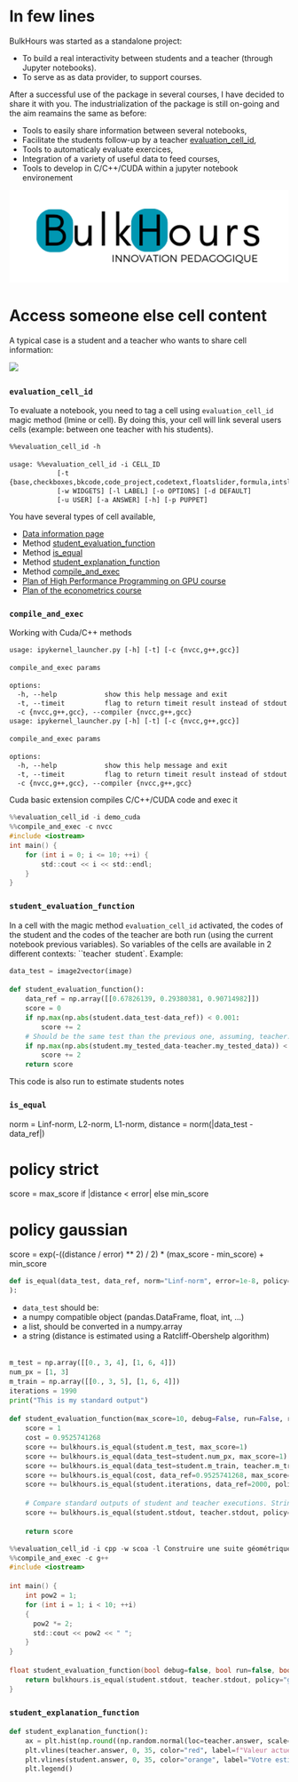 
# In few lines

BulkHours was started as a standalone project:
- To build a real interactivity between students and a teacher (through Jupyter notebooks).
- To serve as as data provider, to support courses.

After a successful use of the package in several courses, I have decided to share it with you.
The industrialization of the package is still on-going and the aim reamains the same as before:
- Tools to easily share information between several notebooks,
- Facilitate the students follow-up by a teacher [evaluation_cell_id](#evaluation_cell_id),
- Tools to automaticaly evaluate exercices,
- Integration of a variety of useful data to feed courses,
- Tools to develop in C/C++/CUDA within a jupyter notebook environement

![](data/BulkHours.png)


# Access someone else cell content

A typical case is a student and a teacher who wants to share cell information:

![](data/Evaluation.gif)


### `evaluation_cell_id` <a name="evaluation_cell_id"></a>

To evaluate a notebook, you need to tag a cell using `evaluation_cell_id` magic method (lmine or cell). 
By doing this, your cell will link several users cells (example: between one teacher with his students).


```console
%%evaluation_cell_id -h 

usage: %%evaluation_cell_id -i CELL_ID 
            [-t {base,checkboxes,bkcode,code_project,codetext,floatslider,formula,intslider,markdown,radios,bkscript,table,textarea}]
            [-w WIDGETS] [-l LABEL] [-o OPTIONS] [-d DEFAULT]
            [-u USER] [-a ANSWER] [-h] [-p PUPPET]
```

You have several types of cell available, 



- [Data information page](data/README.md)
- Method [student_evaluation_function](#student_evaluation_function)
- Method [is_equal](#is_equal)
- Method [student_explanation_function](#student_explanation_function)
- Method [compile_and_exec](#compile_and_exec)
- [Plan of High Performance Programming on GPU course](bulkhours/hpc/README.md)
- [Plan of the econometrics course](bulkhours/ecox/README.md)



### `compile_and_exec` <a name="compile_and_exec"></a>

Working with Cuda/C++ methods



```console
usage: ipykernel_launcher.py [-h] [-t] [-c {nvcc,g++,gcc}]

compile_and_exec params

options:
  -h, --help            show this help message and exit
  -t, --timeit          flag to return timeit result instead of stdout
  -c {nvcc,g++,gcc}, --compiler {nvcc,g++,gcc}
usage: ipykernel_launcher.py [-h] [-t] [-c {nvcc,g++,gcc}]

compile_and_exec params

options:
  -h, --help            show this help message and exit
  -t, --timeit          flag to return timeit result instead of stdout
  -c {nvcc,g++,gcc}, --compiler {nvcc,g++,gcc}
```

Cuda basic extension compiles C/C++/CUDA code and exec it
```c
%%evaluation_cell_id -i demo_cuda
%%compile_and_exec -c nvcc
#include <iostream>
int main() {
    for (int i = 0; i <= 10; ++i) {
        std::cout << i << std::endl;
    }
}
```


### `student_evaluation_function` <a name="student_evaluation_function"></a>


In a cell with the magic method `evaluation_cell_id` activated, 
the codes of the student and the codes of the teacher are both run (using the current notebook previous variables).
So variables of the cells are available in 2 different contexts: ``teacher` `student`.
Example:

```python
data_test = image2vector(image)

def student_evaluation_function():
    data_ref = np.array([[0.67826139, 0.29380381, 0.90714982]])
    score = 0
    if np.max(np.abs(student.data_test-data_ref)) < 0.001:
        score += 2
    # Should be the same test than the previous one, assuming, teacher.my_tested_data = data_ref
    if np.max(np.abs(student.my_tested_data-teacher.my_tested_data)) < 0.001:
        score += 2
    return score
```

This code is also run to estimate students notes


### `is_equal` <a name="is_equal"></a>


norm = Linf-norm, L2-norm, L1-norm, 
distance = norm(|data_test - data_ref|)

# policy strict
score = max_score if |distance < error| else min_score

# policy gaussian
score = exp(-((distance / error) ** 2) / 2) * (max_score - min_score) + min_score

```python
def is_equal(data_test, data_ref, norm="Linf-norm", error=1e-8, policy="strict", min_score=0, max_score=10,
):
```

- `data_test` should be:
- a numpy compatible object (pandas.DataFrame, float, int, ...)
- a list, should be converted in a numpy.array
- a string (distance is estimated using a Ratcliff-Obershelp algorithm)

```python

m_test = np.array([[0., 3, 4], [1, 6, 4]])
num_px = [1, 3]
m_train = np.array([[0., 3, 5], [1, 6, 4]])
iterations = 1990
print("This is my standard output")

def student_evaluation_function(max_score=10, debug=False, run=False, run=False):
    score = 1
    cost = 0.9525741268
    score += bulkhours.is_equal(student.m_test, max_score=1)
    score += bulkhours.is_equal(data_test=student.num_px, max_score=1)
    score += bulkhours.is_equal(data_test=student.m_train, teacher.m_train, max_score=1)
    score += bulkhours.is_equal(cost, data_ref=0.9525741268, max_score=1)
    score += bulkhours.is_equal(student.iterations, data_ref=2000, policy="gaussian", error=1e-8, max_score=1)

    # Compare standard outputs of student and teacher executions. Strings distances are estimated using a Ratcliff-Obershelp algorithm
    score += bulkhours.is_equal(student.stdout, teacher.stdout, policy="gaussian", error=0.2, max_score=1)

    return score
```


```c
%%evaluation_cell_id -i cpp -w scoa -l Construire une suite géométrique de raison 2 en C++, de 2 a 1024
%%compile_and_exec -c g++
#include <iostream>

int main() {
    int pow2 = 1;
    for (int i = 1; i < 10; ++i)
    {
      pow2 *= 2;
      std::cout << pow2 << " ";
    }
}

float student_evaluation_function(bool debug=false, bool run=false, bool show_code=false) {
    return bulkhours.is_equal(student.stdout, teacher.stdout, policy="gaussian", error=0.1);
}
```

### `student_explanation_function` <a name="student_explanation_function"></a>

```python
def student_explanation_function():
    ax = plt.hist(np.round((np.random.normal(loc=teacher.answer, scale=20, size=1000))), bins=20, label="Sondage")
    plt.vlines(teacher.answer, 0, 35, color="red", label=f"Valeur actuelle: %sm" % teacher.answer)
    plt.vlines(student.answer, 0, 35, color="orange", label="Votre estimation: %sm" % student.answer)
    plt.legend()
```

